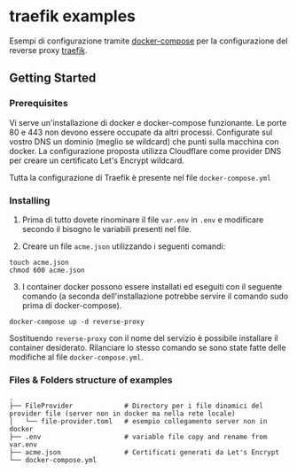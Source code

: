 # traefik examples

Esempi di configurazione tramite [docker-compose](https://docs.docker.com/compose/) per la configurazione del reverse proxy [traefik](https://docs.traefik.io/).

## Getting Started

### Prerequisites

Vi serve un'installazione di docker e docker-compose funzionante. Le porte 80 e 443 non devono essere occupate da altri processi. Configurate sul vostro DNS un dominio (meglio se wildcard) che punti sulla macchina con docker. La configurazione proposta utilizza Cloudflare come provider DNS per creare un certificato Let's Encrypt wildcard.

Tutta la configurazione di Traefik è presente nel file ```docker-compose.yml```

### Installing

1. Prima di tutto dovete rinominare il file ```var.env``` in ```.env``` e modificare secondo il bisogno le variabili presenti nel file.

2. Creare un file ```acme.json``` utilizzando i seguenti comandi:

```
touch acme.json
chmod 600 acme.json
```

3. I container docker possono essere installati ed eseguiti con il seguente comando (a seconda dell'installazione potrebbe servire il comando sudo prima di docker-compose).

```
docker-compose up -d reverse-proxy
```

Sostituendo ```reverse-proxy``` con il nome del servizio è possibile installare il container desiderato. Rilanciare lo stesso comando se sono state fatte delle modifiche al file ```docker-compose.yml```.

### Files & Folders structure of examples

    .
    ├── FileProvider             # Directory per i file dinamici del provider file (server non in docker ma nella rete locale)
    │   └── file-provider.toml   # esempio collegamento server non in docker
    ├── .env                     # variable file copy and rename from var.env
    ├── acme.json                # Certificati generati da Let's Encrypt
    └── docker-compose.yml
